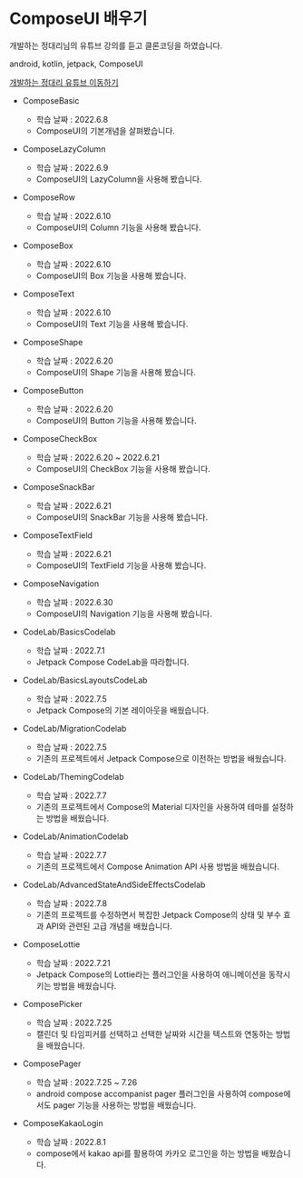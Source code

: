 # ComposeUI 배우기

개발하는 정대리님의 유튜브 강의를 듣고 클론코딩을 하였습니다.

android, kotlin, jetpack, ComposeUI

[개발하는 정대리 유튜브 이동하기](https://www.youtube.com/c/%EA%B0%9C%EB%B0%9C%ED%95%98%EB%8A%94%EC%A0%95%EB%8C%80%EB%A6%AC)

- ComposeBasic
  - 학습 날짜 : 2022.6.8
  - ComposeUI의 기본개념을 살펴봤습니다.
- ComposeLazyColumn
  - 학습 날짜 : 2022.6.9
  - ComposeUI의 LazyColumn을 사용해 봤습니다.
- ComposeRow
  - 학습 날짜 : 2022.6.10
  - ComposeUI의 Column 기능을 사용해 봤습니다.
- ComposeBox
  - 학습 날짜 : 2022.6.10
  - ComposeUI의 Box 기능을 사용해 봤습니다.
- ComposeText
  - 학습 날짜 : 2022.6.10
  - ComposeUI의 Text 기능을 사용해 봤습니다.
- ComposeShape
  - 학습 날짜 : 2022.6.20
  - ComposeUI의 Shape 기능을 사용해 봤습니다.
- ComposeButton
  - 학습 날짜 : 2022.6.20
  - ComposeUI의 Button 기능을 사용해 봤습니다.
- ComposeCheckBox
  - 학습 날짜 : 2022.6.20 ~ 2022.6.21
  - ComposeUI의 CheckBox 기능을 사용해 봤습니다.
- ComposeSnackBar
  - 학습 날짜 : 2022.6.21
  - ComposeUI의 SnackBar 기능을 사용해 봤습니다.
- ComposeTextField
  - 학습 날짜 : 2022.6.21
  - ComposeUI의 TextField 기능을 사용해 봤습니다.
- ComposeNavigation
  - 학습 날짜 : 2022.6.30
  - ComposeUI의 Navigation 기능을 사용해 봤습니다.

- CodeLab/BasicsCodelab
  - 학습 날짜 : 2022.7.1
  - Jetpack Compose CodeLab을 따라합니다.
- CodeLab/BasicsLayoutsCodeLab
  - 학습 날짜 : 2022.7.5
  - Jetpack Compose의 기본 레이아웃을 배웠습니다.
- CodeLab/MigrationCodelab
  - 학습 날짜 : 2022.7.5
  - 기존의 프로젝트에서 Jetpack Compose으로 이전하는 방법을 배웠습니다.
- CodeLab/ThemingCodelab
  - 학습 날짜 : 2022.7.7
  - 기존의 프로젝트에서 Compose의 Material 디자인을 사용하여 테마를 설정하는 방법을 배웠습니다.
- CodeLab/AnimationCodelab
  - 학습 날짜 : 2022.7.7
  - 기존의 프로젝트에서 Compose Animation API 사용 방법을 배웠습니다.
- CodeLab/AdvancedStateAndSideEffectsCodelab
  - 학습 날짜 : 2022.7.8
  - 기존의 프로젝트를 수정하면서 복잡한 Jetpack Compose의 상태 및 부수 효과 API와 관련된 고급 개념을 배웠습니다.
- ComposeLottie
  - 학습 날짜 : 2022.7.21
  - Jetpack Compose의 Lottie라는 플러그인을 사용하여 애니메이션을 동작시키는 방법을 배웠습니다.
- ComposePicker
  - 학습 날짜 : 2022.7.25
  - 캘린더 및 타임피커를 선택하고 선택한 날짜와 시간을 텍스트와 연동하는 방법을 배웠습니다.
- ComposePager
  - 학습 날짜 : 2022.7.25 ~ 7.26
  - android compose accompanist pager 플러그인을 사용하여 compose에서도 pager 기능을 사용하는 방법을 배웠습니다.
- ComposeKakaoLogin
  - 학습 날짜 : 2022.8.1
  - compose에서 kakao api를 활용하여 카카오 로그인을 하는 방법을 배웠습니다.